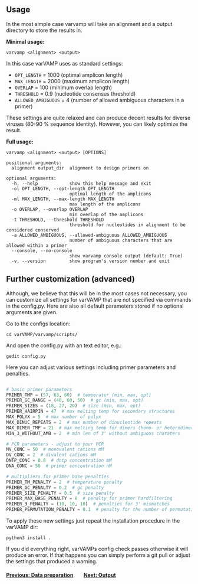 ## Usage


In the most simple case varvamp will take an alignment and a output directory to store the results in.

**Minimal usage:**

```shell
varvamp <alignment> <output>
```

In this case varVAMP uses as standard settings:

* ```OPT_LENGTH``` = 1000 (optimal amplicon length)
* ```MAX_LENGTH``` = 2000 (maximum amplicon length)
* ```OVERLAP``` = 100 (minimum overlap length)
* ```THRESHOLD``` = 0.9 (nucleotide consensus threshold)
* ```ALLOWED_AMBIGUOUS``` = 4 (number of allowed ambiguous characters in a primer)

These settings are quite relaxed and can produce decent results for diverse viruses (80-90 % sequence identity). However, you can likely optimize the result.

**Full usage:**
```shell
varvamp <alignment> <output> [OPTIONS]
```
```
positional arguments:
  alignment output_dir  alignment to design primers on

optional arguments:
  -h, --help            show this help message and exit
  -ol OPT_LENGTH, --opt-length OPT_LENGTH
                        optimal length of the amplicons
  -ml MAX_LENGTH, --max-length MAX_LENGTH
                        max length of the amplicons
  -o OVERLAP, --overlap OVERLAP
                        min overlap of the amplicons
  -t THRESHOLD, --threshold THRESHOLD
                        threshold for nucleotides in alignment to be considered conserved
  -a ALLOWED_AMBIGUOUS, --allowed-ambiguous ALLOWED_AMBIGUOUS
                        number of ambiguous characters that are allowed within a primer
  --console, --no-console
                        show varvamp console output (default: True)
  -v, --version         show program's version number and exit
```

## Further customization (advanced)

Although, we believe that this will be in the most cases not necessary, you can customize all settings for varVAMP that are not specified via commands in the config.py. Here are also all default parameters stored if no optional arguments are given.

Go to the configs location:
```shell
cd varVAMP/varvamp/scripts/
```
And open the config.py with an text editor, e.g.:
```shell
gedit config.py
```
Here you can adjust various settings including primer parameters and penalties.
```python

# basic primer parameters
PRIMER_TMP = (57, 63, 60)  # temperatur (min, max, opt)
PRIMER_GC_RANGE = (40, 60, 50)  # gc (min, max, opt)
PRIMER_SIZES = (18, 27, 20)  # size (min, max, opt)
PRIMER_HAIRPIN = 47  # max melting temp for secondary structures
MAX_POLYX = 5  # max number of polyx
MAX_DINUC_REPEATS = 2  # max number of dinucleotide repeats
MAX_DIMER_TMP = 21  # max melting temp for dimers (homo- or heterodimers)
MIN_3_WITHOUT_AMB = 2  # min len of 3' without ambiguous charaters

# PCR parameters - adjust to your PCR
MV_CONC = 50  # monovalent cations mM
DV_CONC = 2  # divalent cations mM
DNTP_CONC = 0.8  # dntp concentration mM
DNA_CONC = 50  # primer concentration nM

# multipliers for primer base penalties
PRIMER_TM_PENALTY = 2  # temperature penalty
PRIMER_GC_PENALTY = 0.2  # gc penalty
PRIMER_SIZE_PENALTY = 0.5  # size penalty
PRIMER_MAX_BASE_PENALTY = 8  # penalty for primer hardfiltering
PRIMER_3_PENALTY = (10, 10, 10)  # penalties for 3' mismatches
PRIMER_PERMUTATION_PENALTY = 0.1  # penalty for the number of permutations
```
To apply these new settings just repeat the installation procedure in the varVAMP dir:
```shell
python3 install .
```
If you did everything right, varVAMPs config check passes otherwise it will produce an error. If that happens you can simply perform a git pull or adjust the settings that produced a warning.

#### [Previous: Data preparation](./preparing_the_data.md)&emsp;&emsp;[Next: Output](./output.md)
